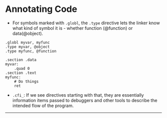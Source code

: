 # Annotating Code

- For symbols marked with `.globl`, the `.type` directive lets the linker know what kind of symbol it is - whether function (@function) or data(@object).

```assembly
.globl myvar, myfunc
.type myvar, @object
.type myfunc, @function

.section .data
myvar:
	.quad 0
.section .text
myfunc:
	# Do things
	ret 
```

- `.cfi_`: If we see directives starting with that, they are essentially information items passed to debuggers and other tools to describe the intended flow of the program.

---
